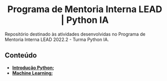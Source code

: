 <h1 align="center"> Programa de Mentoria Interna LEAD | Python IA</h1>
Repositório destinado às atividades desenvolvidas no Programa de Mentoria Interna LEAD 2022.2 - Turma Python IA.


## Conteúdo

* **[Introdução Python](https://github.com/andressagomes26/pythonIA_Mentoring/tree/main/1.%20Conceitos%20Python);**
* **[Machine Learning](https://github.com/andressagomes26/pythonIA_Mentoring/tree/main/2.%20Machine%20Learning);**
